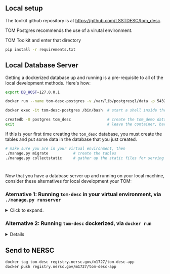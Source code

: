 ## Local setup

The toolkit github repository is at https://github.com/LSSTDESC/tom_desc.

TOM Postgres recommends the use of a virutal environment.

TOM Toolkit and enter that directory

```bash
pip install -r requirements.txt
```

## Local Database Server

Getting a dockerized  database up and running is a pre-requisite to all of the local development methods. Here's how:
```bash
export DB_HOST=127.0.0.1

docker run --name tom-desc-postgres -v /var/lib/postgresql/data -p 5432:5432 -d postgres:11.1

docker exec -it tom-desc-postgres /bin/bash  # start a shell inside the postgres container

createdb -U postgres tom_desc                # create the tom_demo database
exit                                         # leave the container, back to your shell
```

If this is your first time creating the `tom_desc` database, you must create the tables and put
some data in the database that you just created.
```bash
# make sure you are in your virtual environment, then
./manage.py migrate           # create the tables
./manage.py collectstatic     # gather up the static files for serving
```
#

Now that you have a database server up and running on your local machine, consider these alternatives for local development your TOM:

### Aternative 1: Running `tom-desc` in your virtual environment, via `./manage.py runserver`
<details>
<summary>Click to expand.</summary>

```bash
./manage.py runserver &
# see the output "Starting development server at <URL>" for where to point your browser.
```
</details>

### Alternative 2: Running `tom-desc` dockerized, via `docker run`
<details>
```bash
docker build -t tom-desc .
```

According to TOM instructions this works but it didn't on my Mac.
```bash
docker build -t tom-desc .                     # build a docker image of your current sandbox
docker run --network="host" tom-desc &
# point your browser at localhost 
```

To get it working on my Mac I had to do the following
```bast
docker network create tom-net
docker network connect tom-net tom-desc-postgres
docker run -p 8080:8080 --network=tom-net tom-desc &
# point your browser at localhost:8080
```
</details>

## Send to NERSC
```bash
docker tag tom-desc registry.nersc.gov/m1727/tom-desc-app
docker push registry.nersc.gov/m1727/tom-desc-app
```
